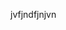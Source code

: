 <!-- He creado un elemento raíz, en el que he metido 3 veces el subelemento ciudad, que a su vez contiene el atributo continente. Dentro de ciudad, hay más subelementos en los que se incluye la información pedida. -->
jvfjndfjnjvn
